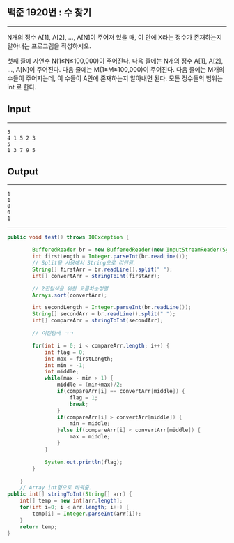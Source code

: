 ## 백준 1920번 : 수 찾기
---

N개의 정수 A[1], A[2], …, A[N]이 주어져 있을 때, 이 안에 X라는 정수가 존재하는지 알아내는 프로그램을 작성하시오.

첫째 줄에 자연수 N(1≤N≤100,000)이 주어진다. 다음 줄에는 N개의 정수 A[1], A[2], …, A[N]이 주어진다. 
다음 줄에는 M(1≤M≤100,000)이 주어진다. 다음 줄에는 M개의 수들이 주어지는데, 이 수들이 A안에 존재하는지 알아내면 된다. 모든 정수들의 범위는 int 로 한다.


## Input
---
```
5
4 1 5 2 3
5
1 3 7 9 5
```

## Output
---
```
1
1
0
0
1
```
---

```java
public void test() throws IOException {

        BufferedReader br = new BufferedReader(new InputStreamReader(System.in));
        int firstLength = Integer.parseInt(br.readLine());
        // Split을 사용해서 String으로 리턴됨.
        String[] firstArr = br.readLine().split(" ");
        int[] convertArr = stringToInt(firstArr);

        // 2진탐색을 위한 오름차순정렬
        Arrays.sort(convertArr);

        int secondLength = Integer.parseInt(br.readLine());
        String[] secondArr = br.readLine().split(" ");
        int[] compareArr = stringToInt(secondArr);

        // 이진탐색 ㄱㄱ

        for(int i = 0; i < compareArr.length; i++) {
            int flag = 0;
            int max = firstLength;
            int min = -1;
            int middle;
            while(max - min > 1) {
                middle = (min+max)/2;
                if(compareArr[i] == convertArr[middle]) {
                    flag = 1;
                    break;
                }
                if(compareArr[i] > convertArr[middle]) {
                    min = middle;
                }else if(compareArr[i] < convertArr[middle]) {
                    max = middle;
                }
            }

            System.out.println(flag);
        }

    }
    // Array int형으로 바꿔줌.
public int[] stringToInt(String[] arr) {
    int[] temp = new int[arr.length];
    for(int i=0; i < arr.length; i++) {
        temp[i] = Integer.parseInt(arr[i]);
    }
    return temp;
}
```
